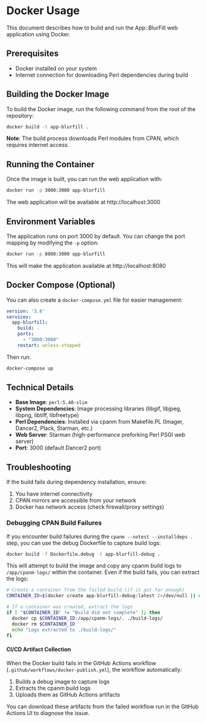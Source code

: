 # Docker Usage

This document describes how to build and run the App::BlurFill web application using Docker.

## Prerequisites

- Docker installed on your system
- Internet connection for downloading Perl dependencies during build

## Building the Docker Image

To build the Docker image, run the following command from the root of the repository:

```bash
docker build -t app-blurfill .
```

**Note**: The build process downloads Perl modules from CPAN, which requires internet access.

## Running the Container

Once the image is built, you can run the web application with:

```bash
docker run -p 3000:3000 app-blurfill
```

The web application will be available at http://localhost:3000

## Environment Variables

The application runs on port 3000 by default. You can change the port mapping by modifying the `-p` option:

```bash
docker run -p 8080:3000 app-blurfill
```

This will make the application available at http://localhost:8080

## Docker Compose (Optional)

You can also create a `docker-compose.yml` file for easier management:

```yaml
version: '3.8'
services:
  app-blurfill:
    build: .
    ports:
      - "3000:3000"
    restart: unless-stopped
```

Then run:

```bash
docker-compose up
```

## Technical Details

- **Base Image**: `perl:5.40-slim`
- **System Dependencies**: Image processing libraries (libgif, libjpeg, libpng, libtiff, libfreetype)
- **Perl Dependencies**: Installed via cpanm from Makefile.PL (Imager, Dancer2, Plack, Starman, etc.)
- **Web Server**: Starman (high-performance preforking Perl PSGI web server)
- **Port**: 3000 (default Dancer2 port)

## Troubleshooting

If the build fails during dependency installation, ensure:
1. You have internet connectivity
2. CPAN mirrors are accessible from your network
3. Docker has network access (check firewall/proxy settings)

### Debugging CPAN Build Failures

If you encounter build failures during the `cpanm --notest --installdeps .` step, you can use the debug Dockerfile to capture build logs:

```bash
docker build -f Dockerfile.debug -t app-blurfill-debug .
```

This will attempt to build the image and copy any cpanm build logs to `/app/cpanm-logs/` within the container. Even if the build fails, you can extract the logs:

```bash
# Create a container from the failed build (if it got far enough)
CONTAINER_ID=$(docker create app-blurfill-debug:latest 2>/dev/null || echo "Build did not complete")

# If a container was created, extract the logs
if [ "$CONTAINER_ID" != "Build did not complete" ]; then
  docker cp $CONTAINER_ID:/app/cpanm-logs/. ./build-logs/
  docker rm $CONTAINER_ID
  echo "Logs extracted to ./build-logs/"
fi
```

#### CI/CD Artifact Collection

When the Docker build fails in the GitHub Actions workflow (`.github/workflows/docker-publish.yml`), the workflow automatically:
1. Builds a debug image to capture logs
2. Extracts the cpanm build logs
3. Uploads them as GitHub Actions artifacts

You can download these artifacts from the failed workflow run in the GitHub Actions UI to diagnose the issue.
